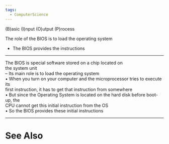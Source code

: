 ```yaml
---
tags:
  - ComputerScience
---
```

(B)asic (I)nput (O)utput (P)rocess

The role of the BIOS is to load the operating system
- The BIOS provides the instructions

*******
The BIOS is special software stored on a chip located on  
the system unit  
– Its main role is to load the operating system  
• When you turn on your computer and the microprocessor tries to execute its  
first instruction, it has to get that instruction from somewhere  
• But since the Operating System is located on the hard disk before boot-up, the  
CPU cannot get this initial instruction from the OS  
• So the BIOS provides these initial instructions
***
# See Also